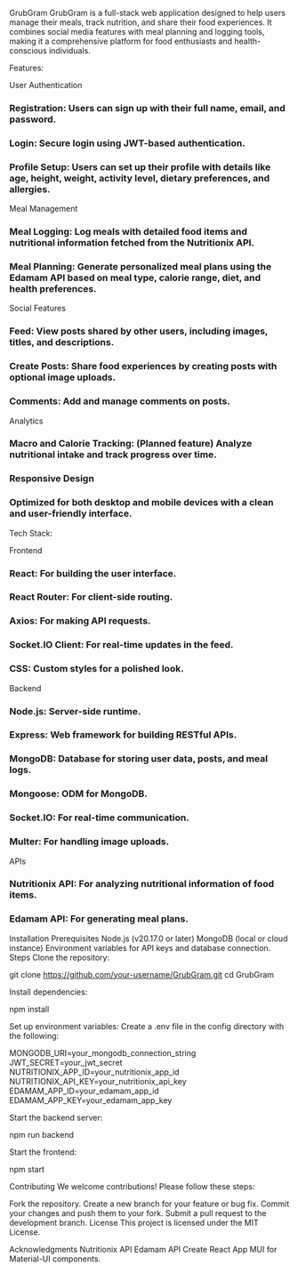 GrubGram
GrubGram is a full-stack web application designed to help users manage their meals, track nutrition, and share their food experiences. It combines social media features with meal planning and logging tools, making it a comprehensive platform for food enthusiasts and health-conscious individuals.

Features:

User Authentication
### Registration: Users can sign up with their full name, email, and password.
### Login: Secure login using JWT-based authentication.
### Profile Setup: Users can set up their profile with details like age, height, weight, activity level, dietary preferences, and allergies.

Meal Management
### Meal Logging: Log meals with detailed food items and nutritional information fetched from the Nutritionix API.
### Meal Planning: Generate personalized meal plans using the Edamam API based on meal type, calorie range, diet, and health preferences.

Social Features
### Feed: View posts shared by other users, including images, titles, and descriptions.
### Create Posts: Share food experiences by creating posts with optional image uploads.
### Comments: Add and manage comments on posts.

Analytics
### Macro and Calorie Tracking: (Planned feature) Analyze nutritional intake and track progress over time.
### Responsive Design
### Optimized for both desktop and mobile devices with a clean and user-friendly interface.

Tech Stack:

Frontend
### React: For building the user interface.
### React Router: For client-side routing.
### Axios: For making API requests.
### Socket.IO Client: For real-time updates in the feed.
### CSS: Custom styles for a polished look.

Backend
### Node.js: Server-side runtime.
### Express: Web framework for building RESTful APIs.
### MongoDB: Database for storing user data, posts, and meal logs.
### Mongoose: ODM for MongoDB.
### Socket.IO: For real-time communication.
### Multer: For handling image uploads.

APIs
### Nutritionix API: For analyzing nutritional information of food items.
### Edamam API: For generating meal plans.

Installation
Prerequisites
Node.js (v20.17.0 or later)
MongoDB (local or cloud instance)
Environment variables for API keys and database connection.
Steps
Clone the repository:

git clone https://github.com/your-username/GrubGram.git
cd GrubGram

Install dependencies:

npm install

Set up environment variables: Create a .env file in the config directory with the following:

MONGODB_URI=your_mongodb_connection_string
JWT_SECRET=your_jwt_secret
NUTRITIONIX_APP_ID=your_nutritionix_app_id
NUTRITIONIX_API_KEY=your_nutritionix_api_key
EDAMAM_APP_ID=your_edamam_app_id
EDAMAM_APP_KEY=your_edamam_app_key

Start the backend server:

npm run backend

Start the frontend:

npm start

Contributing
We welcome contributions! Please follow these steps:

Fork the repository.
Create a new branch for your feature or bug fix.
Commit your changes and push them to your fork.
Submit a pull request to the development branch.
License
This project is licensed under the MIT License.

Acknowledgments
Nutritionix API
Edamam API
Create React App
MUI for Material-UI components.